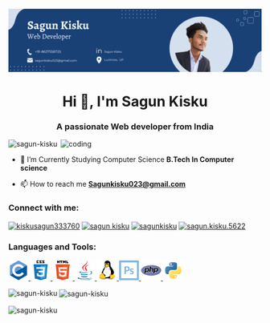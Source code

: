 ![logo](https://github.com/sagun-kisku/sagun-kisku/blob/main/Blue%20Minimalist%20Profesional%20Personal%20Linkedln%20Banner%20(1).png)
<h1 align="center">Hi 👋, I'm Sagun Kisku</h1>
<h3 align="center">A passionate Web developer from India</h3>
<img align="right" alt="coding" width="400" src="https://i.pinimg.com/originals/e8/f4/53/e8f453469a3ec97ecd354df465d73913.gif">
<p align="left"> <img src="https://komarev.com/ghpvc/?username=sagun-kisku&label=Profile%20views&color=0e75b6&style=flat" alt="sagun-kisku" /> </p>

- 🔭 I’m Currently Studying Computer Science **B.Tech In Computer science**

- 📫 How to reach me **Sagunkisku023@gmail.com**

<h3 align="left">Connect with me:</h3>
<p align="left">
<a href="https://twitter.com/kiskusagun333760" target="blank"><img align="center" src="https://raw.githubusercontent.com/rahuldkjain/github-profile-readme-generator/master/src/images/icons/Social/twitter.svg" alt="kiskusagun333760" height="30" width="40" /></a>
<a href="https://linkedin.com/in/sagun kisku" target="blank"><img align="center" src="https://raw.githubusercontent.com/rahuldkjain/github-profile-readme-generator/master/src/images/icons/Social/linked-in-alt.svg" alt="sagun kisku" height="30" width="40" /></a>
<a href="https://fb.com/sagunkisku" target="blank"><img align="center" src="https://raw.githubusercontent.com/rahuldkjain/github-profile-readme-generator/master/src/images/icons/Social/facebook.svg" alt="sagunkisku" height="30" width="40" /></a>
<a href="https://instagram.com/sagun.kisku.5622" target="blank"><img align="center" src="https://raw.githubusercontent.com/rahuldkjain/github-profile-readme-generator/master/src/images/icons/Social/instagram.svg" alt="sagun.kisku.5622" height="30" width="40" /></a>
</p>

<h3 align="left">Languages and Tools:</h3>
<p align="left"> <a href="https://www.cprogramming.com/" target="_blank" rel="noreferrer"> <img src="https://raw.githubusercontent.com/devicons/devicon/master/icons/c/c-original.svg" alt="c" width="40" height="40"/> </a> <a href="https://www.w3schools.com/css/" target="_blank" rel="noreferrer"> <img src="https://raw.githubusercontent.com/devicons/devicon/master/icons/css3/css3-original-wordmark.svg" alt="css3" width="40" height="40"/> </a> <a href="https://www.w3.org/html/" target="_blank" rel="noreferrer"> <img src="https://raw.githubusercontent.com/devicons/devicon/master/icons/html5/html5-original-wordmark.svg" alt="html5" width="40" height="40"/> </a> <a href="https://www.java.com" target="_blank" rel="noreferrer"> <img src="https://raw.githubusercontent.com/devicons/devicon/master/icons/java/java-original.svg" alt="java" width="40" height="40"/> </a> <a href="https://www.linux.org/" target="_blank" rel="noreferrer"> <img src="https://raw.githubusercontent.com/devicons/devicon/master/icons/linux/linux-original.svg" alt="linux" width="40" height="40"/> </a> <a href="https://www.photoshop.com/en" target="_blank" rel="noreferrer"> <img src="https://raw.githubusercontent.com/devicons/devicon/master/icons/photoshop/photoshop-line.svg" alt="photoshop" width="40" height="40"/> </a> <a href="https://www.php.net" target="_blank" rel="noreferrer"> <img src="https://raw.githubusercontent.com/devicons/devicon/master/icons/php/php-original.svg" alt="php" width="40" height="40"/> </a> <a href="https://www.python.org" target="_blank" rel="noreferrer"> <img src="https://raw.githubusercontent.com/devicons/devicon/master/icons/python/python-original.svg" alt="python" width="40" height="40"/> </a> </p>

<p><img align="left" src="https://github-readme-stats.vercel.app/api/top-langs?username=sagun-kisku&show_icons=true&locale=en&layout=compact" alt="sagun-kisku" /></p>

<p>&nbsp;<img align="center" src="https://github-readme-stats.vercel.app/api?username=sagun-kisku&show_icons=true&locale=en" alt="sagun-kisku" /></p>

<p><img align="center" src="https://github-readme-streak-stats.herokuapp.com/?user=sagun-kisku&" alt="sagun-kisku" /></p>
